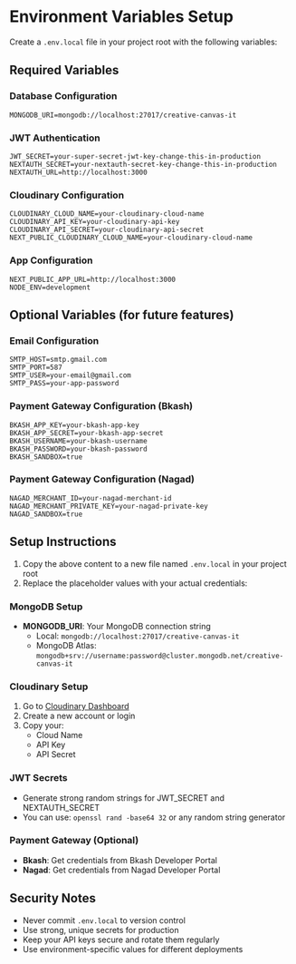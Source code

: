 # Environment Variables Setup

Create a `.env.local` file in your project root with the following variables:

## Required Variables

### Database Configuration
```
MONGODB_URI=mongodb://localhost:27017/creative-canvas-it
```

### JWT Authentication
```
JWT_SECRET=your-super-secret-jwt-key-change-this-in-production
NEXTAUTH_SECRET=your-nextauth-secret-key-change-this-in-production
NEXTAUTH_URL=http://localhost:3000
```

### Cloudinary Configuration
```
CLOUDINARY_CLOUD_NAME=your-cloudinary-cloud-name
CLOUDINARY_API_KEY=your-cloudinary-api-key
CLOUDINARY_API_SECRET=your-cloudinary-api-secret
NEXT_PUBLIC_CLOUDINARY_CLOUD_NAME=your-cloudinary-cloud-name
```

### App Configuration
```
NEXT_PUBLIC_APP_URL=http://localhost:3000
NODE_ENV=development
```

## Optional Variables (for future features)

### Email Configuration
```
SMTP_HOST=smtp.gmail.com
SMTP_PORT=587
SMTP_USER=your-email@gmail.com
SMTP_PASS=your-app-password
```

### Payment Gateway Configuration (Bkash)
```
BKASH_APP_KEY=your-bkash-app-key
BKASH_APP_SECRET=your-bkash-app-secret
BKASH_USERNAME=your-bkash-username
BKASH_PASSWORD=your-bkash-password
BKASH_SANDBOX=true
```

### Payment Gateway Configuration (Nagad)
```
NAGAD_MERCHANT_ID=your-nagad-merchant-id
NAGAD_MERCHANT_PRIVATE_KEY=your-nagad-private-key
NAGAD_SANDBOX=true
```

## Setup Instructions

1. Copy the above content to a new file named `.env.local` in your project root
2. Replace the placeholder values with your actual credentials:

### MongoDB Setup
- **MONGODB_URI**: Your MongoDB connection string
  - Local: `mongodb://localhost:27017/creative-canvas-it`
  - MongoDB Atlas: `mongodb+srv://username:password@cluster.mongodb.net/creative-canvas-it`

### Cloudinary Setup
1. Go to [Cloudinary Dashboard](https://cloudinary.com/console)
2. Create a new account or login
3. Copy your:
   - Cloud Name
   - API Key
   - API Secret

### JWT Secrets
- Generate strong random strings for JWT_SECRET and NEXTAUTH_SECRET
- You can use: `openssl rand -base64 32` or any random string generator

### Payment Gateway (Optional)
- **Bkash**: Get credentials from Bkash Developer Portal
- **Nagad**: Get credentials from Nagad Developer Portal

## Security Notes

- Never commit `.env.local` to version control
- Use strong, unique secrets for production
- Keep your API keys secure and rotate them regularly
- Use environment-specific values for different deployments
